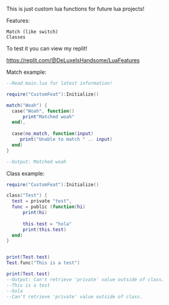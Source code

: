 This is just custom lua functions for future lua projects!

Features:
```
Match (like switch)
Classes
```

To test it you can view my replit!

https://replit.com/@DeLuxeIsHandsome/LuaFeatures


Match example:

```lua
--Read main.lua for latest information!

require("CustomFeat"):Initialize()

match("Woah") {
  case("Woah", function() 
      print"Matched woah"
  end),
  
  case(no_match, function(input) 
     print("Unable to match " .. input)  
  end)
}

--Output: Matched woah
```
Class example:
```lua
require("CustomFeat"):Initialize()

class("Test") {
  test = private "test",
  func = public (function(hi) 
      print(hi) 
      
      this.test = "hola"
      print(this.test)
  end)
}


print(Test.test)
Test.func("This is a test")

print(Test.test)
--Output: Can't retrieve 'private' value outside of class.
--This is a test
--hola
--Can't retrieve 'private' value outside of class.
```